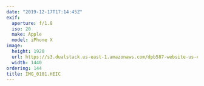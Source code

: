 ```yaml
---
date: "2019-12-17T17:14:45Z"
exif:
  aperture: f/1.8
  iso: 20
  make: Apple
  model: iPhone X
image:
  height: 1920
  url: https://s3.dualstack.us-east-1.amazonaws.com/dpb587-website-us-east-1/asset/gallery/2019-south-america/4c9e2d66-ca91-d687-7c2e-3164fd907ecb~1920.jpg
  width: 1440
ordering: 144
title: IMG_0101.HEIC
---
```

